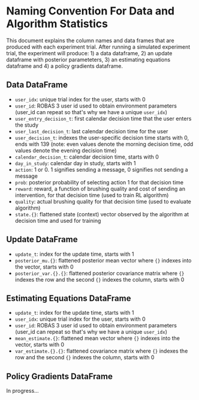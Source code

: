 # Naming Convention For Data and Algorithm Statistics

This document explains the column names and data frames that are produced with each experiment trial. After running a simulated experiment trial, the experiment will produce: 1) a data dataframe, 2) an update dataframe with posterior parameteters, 3) an estimating equations dataframe and 4) a policy gradients dataframe.

## Data DataFrame
* `user_idx`: unique trial index for the user, starts with 0
* `user_id`: ROBAS 3 user id used to obtain environment parameters (user_id can repeat so that's why we have a unique `user_idx`)
* `user_entry_decision_t`: first calendar decision time that the user enters the study
* `user_last_decision_t`: last calendar decision time for the user
*  `user_decision_t`: indexes the user-specific decision time starts with 0, ends with 139 (note: even values denote the morning decision time, odd values denote the evening decision time)
* `calendar_decision_t`: calendar decision time, starts with 0
* `day_in_study`: calendar day in study, starts with 1
* `action`: 1 or 0. 1 signifies sending a message, 0 signifies not sending a message
* `prob`: posterior probability of selecting action 1 for that decision time
* `reward`: reward, a function of brushing quality and cost of sending an intervention, for that decision time (used to train RL algorithm)
* `quality`: actual brushing quality for that decision time (used to evaluate algorithm)
* `state.{}`: flattened state (context) vector observed by the algorithm at decision time and used for training 

## Update DataFrame
* `update_t`: index for the update time, starts with 1
* `posterior_mu.{}`: flattened posterior mean vector where `{}` indexes into the vector, starts with 0
* `posterior_var.{}.{}`: flattened posterior covariance matrix where `{}` indexes the row and the second `{}` indexes the column, starts with 0

## Estimating Equations DataFrame
* `update_t`: index for the update time, starts with 1
* `user_idx`: unique trial index for the user, starts with 0
* `user_id`: ROBAS 3 user id used to obtain environment parameters (user_id can repeat so that's why we have a unique `user_idx`)
* `mean_estimate.{}`: flattened mean vector where `{}` indexes into the vector, starts with 0
* `var_estimate.{}.{}`: flattened covariance matrix where `{}` indexes the row and the second `{}` indexes the column, starts with 0

## Policy Gradients DataFrame
In progress...
